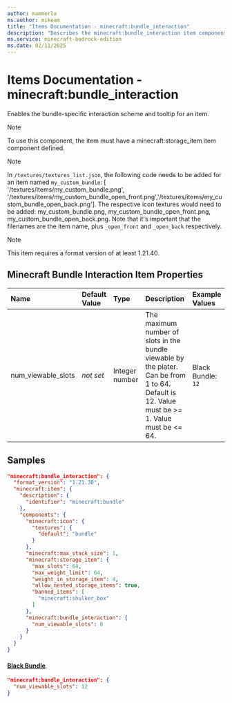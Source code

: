 ```yaml
---
author: mammerla
ms.author: mikeam
title: "Items Documentation - minecraft:bundle_interaction"
description: "Describes the minecraft:bundle_interaction item component"
ms.service: minecraft-bedrock-edition
ms.date: 02/11/2025 
---
```


# Items Documentation - minecraft:bundle_interaction

Enables the bundle-specific interaction scheme and tooltip for an item.

> [!Note]
> To use this component, the item must have a minecraft:storage_item item component defined.

> [!Note]
> In `/textures/textures_list.json`, the following code needs to be added for an item named `my_custom_bundle`: [ '<resource pack>/textures/items/my_custom_bundle.png', '<resource pack>/textures/items/my_custom_bundle_open_front.png','<resource pack>/textures/items/my_custom_bundle_open_back.png']. The respective icon textures would need to be added: my_custom_bundle.png, my_custom_bundle_open_front.png, my_custom_bundle_open_back.png. Note that it's important that the filenames are the item name, plus `_open_front` and `_open_back` respectively.

> [!Note]
> This item requires a format version of at least 1.21.40.


## Minecraft Bundle Interaction Item Properties

|Name       |Default Value |Type |Description |Example Values |
|:----------|:-------------|:----|:-----------|:------------- |
| num_viewable_slots | *not set* | Integer number | The maximum number of slots in the bundle viewable by the plater. Can be from 1 to 64. Default is 12. Value must be >= 1. Value must be <= 64. | Black Bundle: `12` | 

## Samples


```json
"minecraft:bundle_interaction": {
  "format_version": "1.21.30",
  "minecraft:item": {
    "description": {
      "identifier": "minecraft:bundle"
    },
    "components": {
      "minecraft:icon": {
        "textures": {
          "default": "bundle"
        }
      },
      "minecraft:max_stack_size": 1,
      "minecraft:storage_item": {
        "max_slots": 64,
        "max_weight_limit": 64,
        "weight_in_storage_item": 4,
        "allow_nested_storage_items": true,
        "banned_items": [
          "minecraft:shulker_box"
        ]
      },
      "minecraft:bundle_interaction": {
        "num_viewable_slots": 8
      }
    }
  }
}
```

#### [Black Bundle](https://github.com/Mojang/bedrock-samples/tree/preview/behavior_pack/items/black_bundle.json)


```json
"minecraft:bundle_interaction": {
  "num_viewable_slots": 12
}
```
